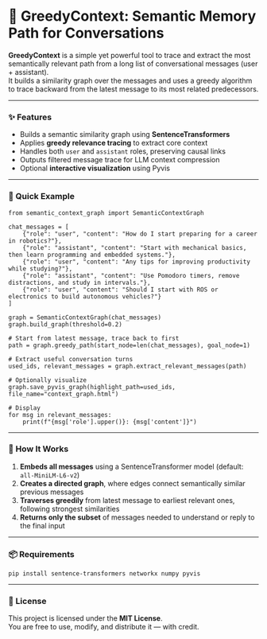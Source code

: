 # 📌 GreedyContext: Semantic Memory Path for Conversations

**GreedyContext** is a simple yet powerful tool to trace and extract the most semantically relevant path from a long list of conversational messages (user + assistant).  
It builds a similarity graph over the messages and uses a greedy algorithm to trace backward from the latest message to its most related predecessors.

---

### ✨ Features

- Builds a semantic similarity graph using **SentenceTransformers**
- Applies **greedy relevance tracing** to extract core context
- Handles both `user` and `assistant` roles, preserving causal links
- Outputs filtered message trace for LLM context compression
- Optional **interactive visualization** using Pyvis

---

### 🚀 Quick Example

```
from semantic_context_graph import SemanticContextGraph

chat_messages = [
    {"role": "user", "content": "How do I start preparing for a career in robotics?"},
    {"role": "assistant", "content": "Start with mechanical basics, then learn programming and embedded systems."},
    {"role": "user", "content": "Any tips for improving productivity while studying?"},
    {"role": "assistant", "content": "Use Pomodoro timers, remove distractions, and study in intervals."},
    {"role": "user", "content": "Should I start with ROS or electronics to build autonomous vehicles?"}
]

graph = SemanticContextGraph(chat_messages)
graph.build_graph(threshold=0.2)

# Start from latest message, trace back to first
path = graph.greedy_path(start_node=len(chat_messages), goal_node=1)

# Extract useful conversation turns
used_ids, relevant_messages = graph.extract_relevant_messages(path)

# Optionally visualize
graph.save_pyvis_graph(highlight_path=used_ids, file_name="context_graph.html")

# Display
for msg in relevant_messages:
    print(f"{msg['role'].upper()}: {msg['content']}")
```

---

### 🧠 How It Works

1. **Embeds all messages** using a SentenceTransformer model (default: `all-MiniLM-L6-v2`)
2. **Creates a directed graph**, where edges connect semantically similar previous messages
3. **Traverses greedily** from latest message to earliest relevant ones, following strongest similarities
4. **Returns only the subset** of messages needed to understand or reply to the final input

---

### 📦 Requirements

```
pip install sentence-transformers networkx numpy pyvis
```

---

### 📜 License

This project is licensed under the **MIT License**.  
You are free to use, modify, and distribute it — with credit.
